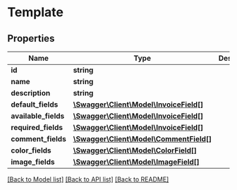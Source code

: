 # Template

## Properties
Name | Type | Description | Notes
------------ | ------------- | ------------- | -------------
**id** | **string** |  | [optional] 
**name** | **string** |  | [optional] 
**description** | **string** |  | [optional] 
**default_fields** | [**\Swagger\Client\Model\InvoiceField[]**](InvoiceField.md) |  | [optional] 
**available_fields** | [**\Swagger\Client\Model\InvoiceField[]**](InvoiceField.md) |  | [optional] 
**required_fields** | [**\Swagger\Client\Model\InvoiceField[]**](InvoiceField.md) |  | [optional] 
**comment_fields** | [**\Swagger\Client\Model\CommentField[]**](CommentField.md) |  | [optional] 
**color_fields** | [**\Swagger\Client\Model\ColorField[]**](ColorField.md) |  | [optional] 
**image_fields** | [**\Swagger\Client\Model\ImageField[]**](ImageField.md) |  | [optional] 

[[Back to Model list]](../README.md#documentation-for-models) [[Back to API list]](../README.md#documentation-for-api-endpoints) [[Back to README]](../README.md)


